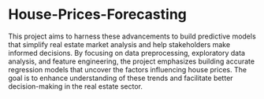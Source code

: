 # House-Prices-Forecasting
This project aims to harness these advancements to build predictive models that simplify real estate market analysis and help stakeholders make informed decisions. By focusing on data preprocessing, exploratory data analysis, and feature engineering, the project emphasizes building accurate regression models that uncover the factors influencing house prices. The goal is to enhance understanding of these trends and facilitate better decision-making in the real estate sector.
